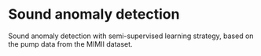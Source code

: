 # Sound anomaly detection
Sound anomaly detection with semi-supervised learning strategy, based on the pump data from the MIMII dataset.
